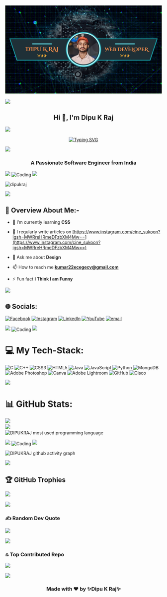 ![logo](https://github.com/dipukraj/dipukraj/blob/main/Github%20poster.jpg)

<img src="https://user-images.githubusercontent.com/74038190/212284115-f47cd8ff-2ffb-4b04-b5bf-4d1c14c0247f.gif">


 <h2 align="center">Hi 👋, I'm Dipu K Raj</h2>

<img src="https://user-images.githubusercontent.com/74038190/212284115-f47cd8ff-2ffb-4b04-b5bf-4d1c14c0247f.gif">

<p align="center">
  <a href="https://your-portfolio-url.com/" target="_blank">
    <img src="https://readme-typing-svg.herokuapp.com?font=Fira+Code&weight=500&size=28&duration=3500&pause=500&color=FFD700&center=true&vCenter=true&width=600&lines=Welcome+to+My+GitHub+Profile!;Full-Stack+Developer+%26+AI+Innovator;Passionate+About+Tech+That+Matters;Let’s+Build+the+Future+Together!" alt="Typing SVG" />
  </a>
</p>

<img src="https://user-images.githubusercontent.com/74038190/212284115-f47cd8ff-2ffb-4b04-b5bf-4d1c14c0247f.gif">
 
<h3 align="center">A Passionate Software Engineer from India</h3>

<img src="https://user-images.githubusercontent.com/74038190/212284115-f47cd8ff-2ffb-4b04-b5bf-4d1c14c0247f.gif">

<img align="center" alt="Coding" width="400" src="https://user-images.githubusercontent.com/74038190/212749171-b84692a8-2b04-4e3b-93ca-ac14705da224.gif">



<img src="https://user-images.githubusercontent.com/74038190/212284115-f47cd8ff-2ffb-4b04-b5bf-4d1c14c0247f.gif">

<p align="left"> <img src="https://komarev.com/ghpvc/?username=dipukraj&label=Profile%20views&color=0e75b6&style=flat" alt="dipukraj" /> </p>

<img src="https://user-images.githubusercontent.com/74038190/212284115-f47cd8ff-2ffb-4b04-b5bf-4d1c14c0247f.gif">

 <h2 align="left">🧾 Overview About Me:-</h2>

- 🌱 I’m currently learning **CSS**

- 📝 I regularly write articles on [https://www.instagram.com/cine_sukoon?igsh=MWRreHRmeDFzbXM4Mw==](https://www.instagram.com/cine_sukoon?igsh=MWRreHRmeDFzbXM4Mw==)

- 💬 Ask me about **Design**

- 📫 How to reach me **kumar22ecegecv@gmail.com**

- ⚡ Fun fact **I Think I am Funny**

<img src="https://user-images.githubusercontent.com/74038190/212284115-f47cd8ff-2ffb-4b04-b5bf-4d1c14c0247f.gif">

 

## 🌐 Socials:
[![Facebook](https://img.shields.io/badge/Facebook-%231877F2.svg?logo=Facebook&logoColor=white)](https://www.facebook.com/dipu.kraj.92) [![Instagram](https://img.shields.io/badge/Instagram-%23E4405F.svg?logo=Instagram&logoColor=white)](https://instagram.com/r.p.dipu) [![LinkedIn](https://img.shields.io/badge/LinkedIn-%230077B5.svg?logo=linkedin&logoColor=white)](https://linkedin.com/in/dipukraj) [![YouTube](https://img.shields.io/badge/YouTube-%23FF0000.svg?logo=YouTube&logoColor=white)](https://youtube.com/@explorewithdipu) [![email](https://img.shields.io/badge/Email-D14836?logo=gmail&logoColor=white)](mailto:kumar22ecegecv@gmail.com) 

<img src="https://user-images.githubusercontent.com/74038190/212284115-f47cd8ff-2ffb-4b04-b5bf-4d1c14c0247f.gif">

<img align="center" alt="Coding" width="400" src="https://i.pinimg.com/originals/75/87/df/7587df77ef521cf98057d0028ee983f1.gif">

<img src="https://user-images.githubusercontent.com/74038190/212284115-f47cd8ff-2ffb-4b04-b5bf-4d1c14c0247f.gif">

# 💻 My Tech-Stack:
![C](https://img.shields.io/badge/c-%2300599C.svg?style=for-the-badge&logo=c&logoColor=white) ![C++](https://img.shields.io/badge/c++-%2300599C.svg?style=for-the-badge&logo=c%2B%2B&logoColor=white) ![CSS3](https://img.shields.io/badge/css3-%231572B6.svg?style=for-the-badge&logo=css3&logoColor=white) ![HTML5](https://img.shields.io/badge/html5-%23E34F26.svg?style=for-the-badge&logo=html5&logoColor=white) ![Java](https://img.shields.io/badge/java-%23ED8B00.svg?style=for-the-badge&logo=openjdk&logoColor=white) ![JavaScript](https://img.shields.io/badge/javascript-%23323330.svg?style=for-the-badge&logo=javascript&logoColor=%23F7DF1E) ![Python](https://img.shields.io/badge/python-3670A0?style=for-the-badge&logo=python&logoColor=ffdd54) ![MongoDB](https://img.shields.io/badge/MongoDB-%234ea94b.svg?style=for-the-badge&logo=mongodb&logoColor=white) ![Adobe Photoshop](https://img.shields.io/badge/adobe%20photoshop-%2331A8FF.svg?style=for-the-badge&logo=adobe%20photoshop&logoColor=white) ![Canva](https://img.shields.io/badge/Canva-%2300C4CC.svg?style=for-the-badge&logo=Canva&logoColor=white) ![Adobe Lightroom](https://img.shields.io/badge/Adobe%20Lightroom-31A8FF.svg?style=for-the-badge&logo=Adobe%20Lightroom&logoColor=white) ![GitHub](https://img.shields.io/badge/github-%23121011.svg?style=for-the-badge&logo=github&logoColor=white) ![Cisco](https://img.shields.io/badge/cisco-%23049fd9.svg?style=for-the-badge&logo=cisco&logoColor=black)

<img src="https://user-images.githubusercontent.com/74038190/212284115-f47cd8ff-2ffb-4b04-b5bf-4d1c14c0247f.gif">


# 📊 GitHub Stats:
![](https://github-readme-stats.vercel.app/api?username=dipukraj&theme=dark&hide_border=false&include_all_commits=true&count_private=false)<br/>
![](https://nirzak-streak-stats.vercel.app/?user=dipukraj&theme=dark&hide_border=false)<br/>
![DIPUKRAJ most used programming language](https://github-readme-stats.vercel.app/api/top-langs/?username=DIPUKRAJ&langs_count=6&card_width=500&bg_color=000000&text_color=0079fa&hide_border=true&show_icons=true&layout=compact)<br/>

<img src="https://user-images.githubusercontent.com/74038190/212284115-f47cd8ff-2ffb-4b04-b5bf-4d1c14c0247f.gif">

<img align="center" alt="Coding" width="400" src="https://user-images.githubusercontent.com/74038190/235224431-e8c8c12e-6826-47f1-89fb-2ddad83b3abf.gif">

<img src="https://user-images.githubusercontent.com/74038190/212284115-f47cd8ff-2ffb-4b04-b5bf-4d1c14c0247f.gif">

![DIPUKRAJ github activity graph](https://github-readme-activity-graph.vercel.app//graph?username=DIPUKRAJ&custom_title=DIPUKRAJ's%20GitHub%20Activity%20Graph&bg_color=000000&color=0079fa&line=2100fa&point=0079fa&area=true&hide_border=true)


<img src="https://user-images.githubusercontent.com/74038190/212284115-f47cd8ff-2ffb-4b04-b5bf-4d1c14c0247f.gif">

## 🏆 GitHub Trophies
![](https://github-profile-trophy.vercel.app/?username=dipukraj&theme=radical&no-frame=false&no-bg=true&margin-w=4)

<img src="https://user-images.githubusercontent.com/74038190/212284115-f47cd8ff-2ffb-4b04-b5bf-4d1c14c0247f.gif">


### ✍️ Random Dev Quote
![](https://quotes-github-readme.vercel.app/api?type=horizontal&theme=radical)

<img src="https://user-images.githubusercontent.com/74038190/212284115-f47cd8ff-2ffb-4b04-b5bf-4d1c14c0247f.gif">


### 🔝 Top Contributed Repo
![](https://github-contributor-stats.vercel.app/api?username=dipukraj&limit=5&theme=dark&combine_all_yearly_contributions=true)

<!-- Proudly created with GPRM ( https://gprm.itsvg.in ) -->

<img src="https://user-images.githubusercontent.com/74038190/212284115-f47cd8ff-2ffb-4b04-b5bf-4d1c14c0247f.gif">

<h3 align="center">
    Made with ❤️ by ✨Dipu K Raj✨ 
  </h3>


 

